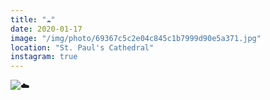 ```yaml
---
title: "☁️"
date: 2020-01-17
image: "/img/photo/69367c5c2e04c845c1b7999d90e5a371.jpg"
location: "St. Paul's Cathedral"
instagram: true
---
```


![☁️](/img/photo/69367c5c2e04c845c1b7999d90e5a371.jpg)
